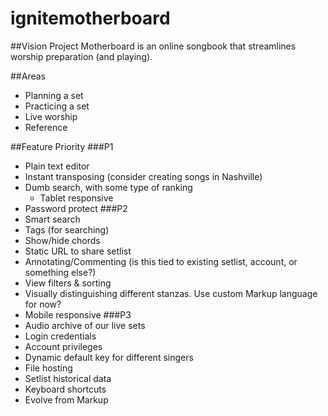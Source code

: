 # ignitemotherboard

##Vision
Project Motherboard is an online songbook that streamlines worship preparation (and playing).

##Areas
- Planning a set
- Practicing a set
- Live worship
- Reference
 
##Feature Priority
###P1
- Plain text editor
- Instant transposing (consider creating songs in Nashville)
- Dumb search, with some type of ranking
    - Tablet responsive
- Password protect
###P2
- Smart search
- Tags (for searching)
- Show/hide chords
- Static URL to share setlist
- Annotating/Commenting (is this tied to existing setlist, account, or something else?)
- View filters & sorting
- Visually distinguishing different stanzas. Use custom Markup language for now?
- Mobile responsive
###P3
- Audio archive of our live sets
- Login credentials
- Account privileges
- Dynamic default key for different singers
- File hosting
- Setlist historical data
- Keyboard shortcuts
- Evolve from Markup
